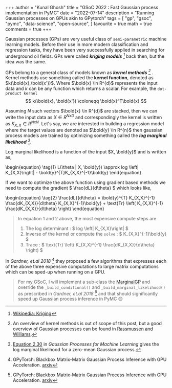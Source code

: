 +++
author = "Kunal Ghosh"
title = "GSoC 2022 : Fast Gaussian process implementation in PyMC"
date = "2022-07-14"
description = "Running Gaussian processes on GPUs akin to GPytorch"
tags = [
    "gp",
    "gsoc",
    "pymc",
    "data-science",
    "open-source",
]
favourite = true
math = true
comments = true
+++

Gaussian processes (GPs) are very useful class of `semi-parametric` machine learning models. 
Before their use in more modern classification and regression tasks, 
they have been very successfully applied in searching for underground oil fields. 
GPs were called <cite>__kriging models__ [^1]</cite> back then, but the idea was the same.

[^1]: [Wikipedia: Kriging](https://en.wikipedia.org/wiki/Kriging)

GPs belong to a general class of models known as <cite> __kernel methods__ [^2] </cite>. 
Kernel methods use something called the __kernel function__, denoted as  
$k(\bold{x},\bold{x'})$. Where $\bold{x} \in R^{d}$ represents the input data 
and $k$ can be any function which returns a scalar. 
For example, the `dot-product kernel` $$ k(\bold{x}, \bold{x'}) \coloneqq \bold{x}^T\bold{x} $$ 

[^2]: An overview of kernel methods is out of scope of this post, but a good overview of Gaussian processes can be found in [Rassmussen and Williams](https://gaussianprocess.org/gpml/).

Assuming $N$ such vectors $\bold{x} \in R^{d}$ are stacked, then we can write the input data as 
$X \in R^{NxD}$ and correspondingly the kernel is written as $K_{X,X} \in R^{NxN}$. 
Let's say, we are interested in building a regression model where the target values 
are denoted as $\bold{y} \in R^{n}$ then gaussian process models are trained by optimizing 
something called the <cite>__log marginal likelihood__ [^3]</cite>. 

[^3]: [Equation 2.30](https://gaussianprocess.org/gpml/chapters/RW2.pdf) in _Gaussian Processes for Machine Learning_ gives the log marginal likelihood for a zero-mean Gaussian process.

Log marginal likelihood is a function of the input $X, \bold{y}$ and is written as, 

\begin{equation}
  \tag{1}
  L(\theta | X, \bold{y}) \approx log \left| K_{X,X}\right| - \bold{y}^{T}K_{X,X}^{-1}\bold{y}
\end{equation}

If we want to optimize the above function using gradient based methods we need to 
compute the gradient $ \frac{dL}{d\theta} $ which looks like, 

\begin{equation}
  \tag{2}
  \frac{dL}{d\theta} = \bold{y}^{T} K_{X,X}^{-1} \frac{dK_{X,X}}{d\theta} K_{X,X}^{-1}\bold{y} + \text{Tr} \left( K_{X,X}^{-1} \frac{dK_{X,X}}{d\theta} \right)
\end{equation}

> In equation 1 and 2 above, the most expensive compute steps are 
> 1. The log determinant : $ log \left| K_{X,X}\right| $ 
> 2. Inverse of the kernel or compute the `solve` : $ K_{X,X}^{-1}\bold{y} $
> 3. Trace : $ \text{Tr} \left( K_{X,X}^{-1} \frac{dK_{X,X}}{d\theta} \right)  $ 

In <cite> Gardner, et.al 2018 [^4] </cite> they proposed a few algorithms that expresses each of the above three expensive
computations to large matrix computations which can be sped-up when running on a GPU.

> For my GSoC, I will implement a sub-class the [MarginalGP](https://github.com/pymc-devs/pymc/blob/562be3781c9d37d3300c4efd4cf6598e5739c32d/pymc/gp/gp.py#L358)
> and override the `_build_conditional()` and `_build_marginal_likelihood()` as prescribed in <cite> Gardner, et.al 2018 [^4] </cite> and that should significantly
> speed up Gaussian process inference in PyMC :heart_eyes:

[^4]: GPyTorch: Blackbox Matrix-Matrix Gaussian Process Inference with GPU Acceleration. [arxiv](http://arxiv.org/abs/1809.11165)

